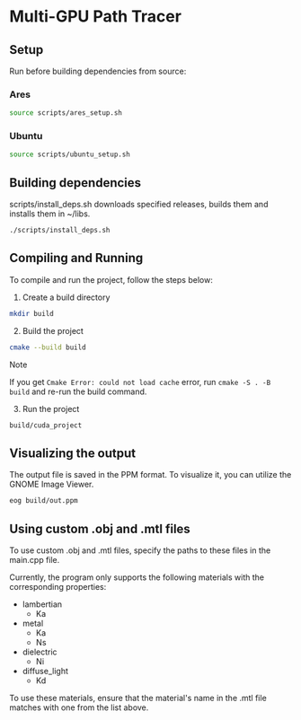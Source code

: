 # Multi-GPU Path Tracer

## Setup

Run before building dependencies from source:

### Ares

```bash
source scripts/ares_setup.sh
```

### Ubuntu

```bash
source scripts/ubuntu_setup.sh
```

## Building dependencies

scripts/install_deps.sh downloads specified releases, builds them and installs them in ~/libs.

```bash
./scripts/install_deps.sh
```

## Compiling and Running

To compile and run the project, follow the steps below:

1. Create a build directory

```bash
mkdir build
```

2. Build the project

```bash
cmake --build build
```

> [!NOTE]
> If you get `Cmake Error: could not load cache` error, run `cmake -S . -B build` and re-run the build command.

3. Run the project

```bash
build/cuda_project
```

## Visualizing the output

The output file is saved in the PPM format. To visualize it, you can utilize the GNOME Image Viewer.

```bash
eog build/out.ppm
```

## Using custom .obj and .mtl files

To use custom .obj and .mtl files, specify the paths to these files in the main.cpp file.

Currently, the program only supports the following materials with the corresponding properties:

- lambertian
  - Ka
- metal
  - Ka
  - Ns
- dielectric
  - Ni
- diffuse_light
  - Kd

To use these materials, ensure that the material's name in the .mtl file matches with one from the list above.
